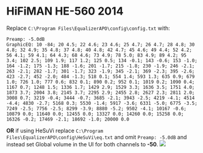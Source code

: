 # HiFiMAN HE-560 2014
Replace `C:\Program Files\EqualizerAPO\config\config.txt` with:
```
Preamp: -5.0dB
GraphicEQ: 10 -84; 20 4.5; 22 4.6; 23 4.6; 25 4.7; 26 4.7; 28 4.8; 30 4.8; 32 4.9; 35 4.8; 37 4.8; 40 4.8; 42 4.7; 45 4.6; 49 4.4; 52 4.2; 56 4.1; 59 4.1; 64 4.3; 68 4.6; 73 4.9; 78 5.0; 83 4.9; 89 4.2; 95 3.4; 102 2.5; 109 1.9; 117 1.2; 125 0.5; 134 -0.1; 143 -0.6; 153 -1.0; 164 -1.2; 175 -1.3; 188 -1.6; 201 -1.7; 215 -1.8; 230 -1.9; 246 -2.1; 263 -2.1; 282 -1.7; 301 -1.7; 323 -1.9; 345 -2.1; 369 -2.3; 395 -2.6; 423 -2.7; 452 -2.0; 484 -1.3; 518 0.1; 554 1.4; 593 1.3; 635 0.9; 679 1.0; 726 1.0; 777 0.6; 832 0.1; 890 0.2; 952 0.1; 1019 0.2; 1090 0.4; 1167 0.7; 1248 1.5; 1336 1.7; 1429 2.9; 1529 3.3; 1636 3.5; 1751 4.0; 1873 3.7; 2004 3.8; 2145 3.7; 2295 2.9; 2455 2.8; 2627 2.3; 2811 2.0; 3008 0.7; 3219 -0.4; 3444 -0.7; 3685 -2.1; 3943 -2.5; 4219 -4.1; 4514 -4.4; 4830 -2.7; 5168 0.3; 5530 -1.4; 5917 -3.6; 6331 -5.0; 6775 -3.5; 7249 -2.5; 7756 -2.5; 8299 -3.9; 8880 -5.2; 9502 -4.1; 10167 -0.6; 10879 0.0; 11640 0.0; 12455 0.0; 13327 0.0; 14260 0.0; 15258 0.0; 16326 -0.2; 17469 -2.1; 18692 -1.0; 20000 0.0
```
**OR** if using HeSuVi replace `C:\Program Files\EqualizerAPO\config\HeSuVi\eq.txt` and omit `Preamp: -5.0dB` and instead set Global volume in the UI for both channels to **-50**.
![](https://raw.githubusercontent.com/jaakkopasanen/AutoEq/master/results/Sonoma%20Model%20One/innerfidelity/onear/HiFiMAN%20HE-560%202014/HiFiMAN%20HE-560%202014.png)
